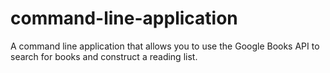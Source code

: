 # command-line-application
A command line application that allows you to use the Google Books API to search for books and construct a reading list.
